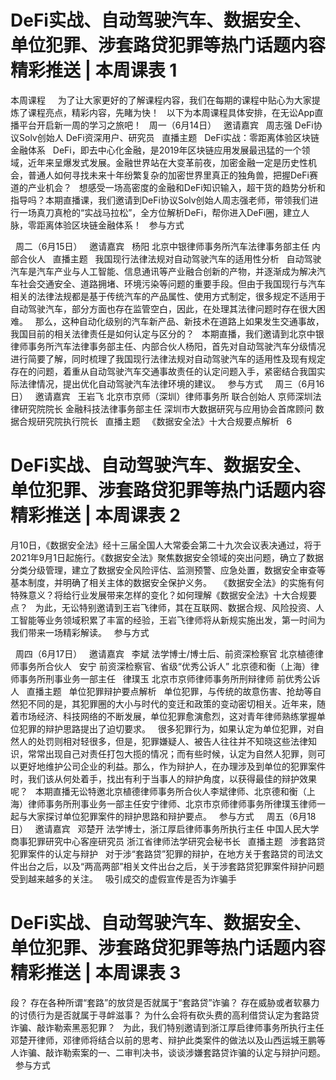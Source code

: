# DeFi实战、自动驾驶汽车、数据安全、单位犯罪、涉套路贷犯罪等热门话题内容精彩推送 | 本周课表 1

本周课程
 
 
为了让大家更好的了解课程内容，我们在每期的课程中贴心为大家提炼了课程亮点，精彩内容，先睹为快！
 
以下为本周课程具体安排，在无讼App直播平台开启新一周的学习之旅吧！
 
周一（6月14日）
 
邀请嘉宾
 
周志强
DeFi协议Solv创始人
DeFi资深用户、研究员
 
直播主题
 
DeFi实战：零距离体验区块链金融体系
 
DeFi，即去中心化金融，是2019年区块链应用发展最迅猛的一个领域，近年来呈爆发式发展。金融世界站在大变革前夜，加密金融一定是历史性机会，普通人如何寻找未来十年纷繁复杂的加密世界里真正的独角兽，把握DeFi赛道的产业机会？
 
想感受一场高密度的金融和DeFi知识输入，超干货的趋势分析和指导吗？本期直播课，我们邀请到DeFi协议Solv创始人周志强老师，带领我们进行一场真刀真枪的“实战马拉松”，全方位解析DeFi，帮你进入DeFi圈，建立人脉，零距离体验区块链金融体系！
 
参与方式

 
周二（6月15日）
 
邀请嘉宾
 
杨阳
北京中银律师事务所汽车法律事务部主任
内部合伙人
 
直播主题
 
我国现行法律法规对自动驾驶汽车的适用性分析
 
自动驾驶汽车是汽车产业与人工智能、信息通讯等产业融合创新的产物，并逐渐成为解决汽车社会交通安全、道路拥堵、环境污染等问题的重要手段。但由于我国现行与汽车相关的法律法规都是基于传统汽车的产品属性、使用方式制定，很多规定不适用于自动驾驶汽车，部分方面也存在监管空白，因此，在处理其法律问题时存在很大困难。
 
那么，这种自动化级别的汽车新产品、新技术在道路上如果发生交通事故，我国目前的相关法律责任是如何认定与区分的？
 
本期直播，我们邀请到北京中银律师事务所汽车法律事务部主任、内部合伙人杨阳，首先对自动驾驶汽车分级情况进行简要了解，同时梳理了我国现行法律法规对自动驾驶汽车的适用性及现有规定存在的问题，着重从自动驾驶汽车交通事故责任的认定问题入手，紧密结合我国实际法律情况，提出优化自动驾驶汽车法律环境的建议。
 
参与方式
 
 
周三（6月16日）
 
邀请嘉宾
 
王岩飞
北京市京师（深圳）律师事务所
联合创始人
京师深圳法律研究院院长
金融科技法律事务部主任
深圳市大数据研究与应用协会首席顾问
数据合规研究院执行院长
 
直播主题
 
《数据安全法》十大合规要点解析
 
6

# DeFi实战、自动驾驶汽车、数据安全、单位犯罪、涉套路贷犯罪等热门话题内容精彩推送 | 本周课表 2

月10日，《数据安全法》经十三届全国人大常委会第二十九次会议表决通过，将于2021年9月1日起施行。《数据安全法》聚焦数据安全领域的突出问题，确立了数据分类分级管理，建立了数据安全风险评估、监测预警、应急处置，数据安全审查等基本制度，并明确了相关主体的数据安全保护义务。
 
《数据安全法》的实施有何特殊意义？将给行业发展带来怎样的变化？如何理解《数据安全法》十大合规要点？
 
为此，无讼特别邀请到王岩飞律师，其在互联网、数据合规、风险投资、人工智能等业务领域积累了丰富的经验，王岩飞律师将从新规实施出发，第一时间为我们带来一场精彩解读。
 
参与方式
 

 
周四（6月17日）
 
邀请嘉宾
 
李斌
法学博士/博士后、前资深检察官
北京植德律师事务所合伙人
 
安宁
前资深检察官、省级“优秀公诉人”
北京德和衡（上海）律师事务所刑事业务一部主任
 
律璞玉
北京市京师律师事务所刑辩律师
前优秀公诉人
 
直播主题
 
单位犯罪辩护要点解析
 
单位犯罪，与传统的故意伤害、抢劫等自然犯不同的是，其犯罪圈的大小与时代的变迁和政策的变动密切相关。近年来，随着市场经济、科技网络的不断发展，单位犯罪愈演愈烈，这对青年律师熟练掌握单位犯罪的辩护思路提出了迫切要求。
 
很多犯罪行为，如果认定为单位犯罪，对自然人的处罚则相对轻很多，但是，犯罪嫌疑人、被告人往往并不知晓这些法律知识，常常出现自己对责任打包大揽的情况；而有些时候，认定为自然人犯罪，则可以更好地维护公司企业的利益。那么，作为辩护人，在办理涉及到单位的犯罪案件时，我们该从何处着手，找出有利于当事人的辩护角度，以获得最佳的辩护效果呢？
 
本期直播无讼特邀北京植德律师事务所合伙人李斌律师、北京德和衡（上海）律师事务所刑事业务一部主任安宁律师、北京市京师律师事务所律璞玉律师一起与大家探讨单位犯罪案件的辩护思路和辩护要点。
 
参与方式
 
 
周五（6月18日）
 
邀请嘉宾
 
邓楚开
法学博士，浙江厚启律师事务所执行主任
中国人民大学商事犯罪研究中心客座研究员
浙江省律师法学研究会秘书长
 
直播主题
 
涉套路贷犯罪案件的认定与辩护
 
对于涉“套路贷”犯罪的辩护，在地方关于套路贷的司法文件出台之后，以及“两高两部”相关文件出台之后，关于涉套路贷犯罪案件辩护问题受到越来越多的关注。
 
吸引成交的虚假宣传是否为诈骗手

# DeFi实战、自动驾驶汽车、数据安全、单位犯罪、涉套路贷犯罪等热门话题内容精彩推送 | 本周课表 3

段？
存在各种所谓“套路”的放贷是否就属于“套路贷”诈骗？
存在威胁或者软暴力的讨债行为是否就属于寻衅滋事？
为什么会将有砍头费的高利借贷认定为套路贷诈骗、敲诈勒索黑恶犯罪？
 
为此，我们特别邀请到浙江厚启律师事务所执行主任邓楚开律师，邓律师将结合以前的思考、辩护此类案件的做法以及山西运城王鹏等人诈骗、敲诈勒索案的一、二审判决书，谈谈涉嫌套路贷诈骗的认定与辩护问题。
 
参与方式
 
 


